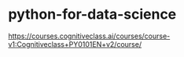 # python-for-data-science
https://courses.cognitiveclass.ai/courses/course-v1:Cognitiveclass+PY0101EN+v2/course/
